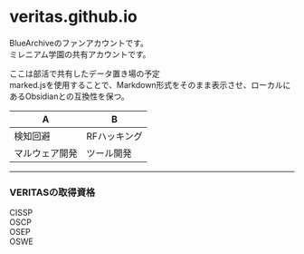 # veritas.github.io
BlueArchiveのファンアカウントです。<BR>
ミレニアム学園の共有アカウントです。<BR>

ここは部活で共有したデータ置き場の予定<BR>
marked.jsを使用することで、Markdown形式をそのまま表示させ、ローカルにあるObsidianとの互換性を保つ。<BR>

|A|B|
|-|-|
|検知回避|RFハッキング|
|マルウェア開発|ツール開発|


---

### VERITASの取得資格<BR>
CISSP<BR>
OSCP<BR>
OSEP<BR>
OSWE<BR>



